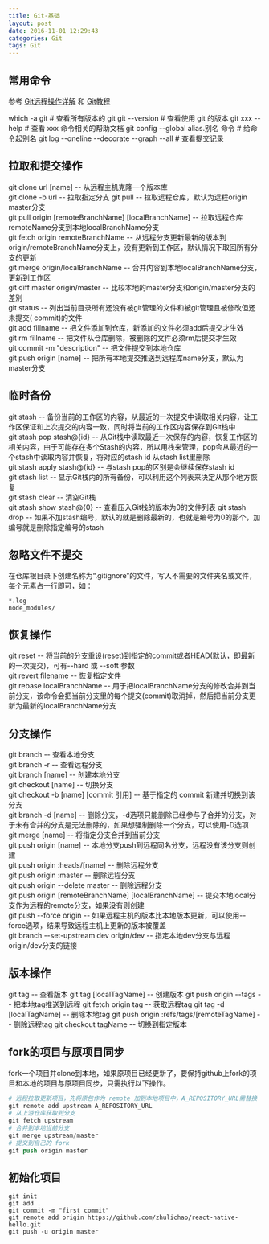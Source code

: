 ```yaml
---
title: Git-基础
layout: post
date: 2016-11-01 12:29:43
categories: Git
tags: Git
---
```


## 常用命令

参考 [Git远程操作详解](http://www.ruanyifeng.com/blog/2014/06/git_remote.html) 和 [Git教程](http://www.liaoxuefeng.com/wiki/0013739516305929606dd18361248578c67b8067c8c017b000/)

which -a git # 查看所有版本的 git
git --version # 查看使用 git 的版本
git xxx --help # 查看 xxx 命令相关的帮助文档
git config --global alias.别名 命令 # 给命令起别名
git log --oneline --decorate --graph --all # 查看提交记录

## 拉取和提交操作

git clone url [name] -- 从远程主机克隆一个版本库  
git clone -b url -- 拉取指定分支
git pull -- 拉取远程仓库，默认为远程origin master分支  
git pull origin [remoteBranchName] [localBranchName] -- 拉取远程仓库remoteName分支到本地localBranchName分支  
git fetch origin remoteBranchName --  从远程分支更新最新的版本到origin/remoteBranchName分支上，没有更新到工作区，默认情况下取回所有分支的更新  
git merge origin/localBranchName --  合并内容到本地localBranchName分支，更新到工作区  
git diff master origin/master -- 比较本地的master分支和origin/master分支的差别  
git status -- 列出当前目录所有还没有被git管理的文件和被git管理且被修改但还未提交( commit)的文件  
git add fillname -- 把文件添加到仓库，新添加的文件必须add后提交才生效  
git rm fillname -- 把文件从仓库删除，被删除的文件必须rm后提交才生效    
git commit -m "description" -- 把文件提交到本地仓库  
git push origin [name] -- 把所有本地提交推送到远程库name分支，默认为master分支  

## 临时备份

git stash -- 备份当前的工作区的内容，从最近的一次提交中读取相关内容，让工作区保证和上次提交的内容一致，同时将当前的工作区内容保存到Git栈中  
git stash pop stash@{id} -- 从Git栈中读取最近一次保存的内容，恢复工作区的相关内容，由于可能存在多个Stash的内容，所以用栈来管理，pop会从最近的一个stash中读取内容并恢复，将对应的stash id 从stash list里删除  
git stash apply stash@{id} -- 与stash pop的区别是会继续保存stash id  
git stash list -- 显示Git栈内的所有备份，可以利用这个列表来决定从那个地方恢复  
git stash clear -- 清空Git栈  
git stash show stash@{0} -- 查看压入Git栈的版本为0的文件列表
git stash drop -- 如果不加stash编号，默认的就是删除最新的，也就是编号为0的那个，加编号就是删除指定编号的stash

## 忽略文件不提交

在仓库根目录下创建名称为“.gitignore”的文件，写入不需要的文件夹名或文件，每个元素占一行即可，如：
```
*.log
node_modules/
```

## 恢复操作

git reset -- 将当前的分支重设(reset)到指定的commit或者HEAD(默认，即最新的一次提交)，可有--hard 或 --soft 参数  
git revert filename -- 恢复指定文件  
git rebase localBranchName -- 用于把localBranchName分支的修改合并到当前分支，该命令会把当前分支里的每个提交(commit)取消掉，然后把当前分支更新为最新的localBranchName分支  

## 分支操作

git branch -- 查看本地分支  
git branch -r -- 查看远程分支  
git branch [name] -- 创建本地分支  
git checkout [name] -- 切换分支  
git checkout -b [name] [commit 引用] -- 基于指定的 commit 新建并切换到该分支  
git branch -d [name] -- 删除分支，-d选项只能删除已经参与了合并的分支，对于未有合并的分支是无法删除的，如果想强制删除一个分支，可以使用-D选项  
git merge [name] -- 将指定分支合并到当前分支  
git push origin [name] -- 本地分支push到远程同名分支，远程没有该分支则创建  
git push origin :heads/[name] -- 删除远程分支  
git push origin :master -- 删除远程分支  
git push origin --delete master -- 删除远程分支  
git push origin [remoteBranchName] [localBranchName] -- 提交本地local分支作为远程的remote分支，如果没有则创建  
git push --force origin -- 如果远程主机的版本比本地版本更新，可以使用--force选项，结果导致远程主机上更新的版本被覆盖  
git branch --set-upstream dev origin/dev -- 指定本地dev分支与远程origin/dev分支的链接  

## 版本操作

git tag -- 查看版本
git tag [localTagName] -- 创建版本
git push origin --tags -- 把本地tag推送到远程
git fetch origin tag <remoteTagName> -- 获取远程tag
git tag -d [localTagName] -- 删除本地tag
git push origin :refs/tags/[remoteTagName] -- 删除远程tag
git checkout tagName -- 切换到指定版本

## fork的项目与原项目同步

fork一个项目并clone到本地，如果原项目已经更新了，要保持github上fork的项目和本地的项目与原项目同步，只需执行以下操作。

```s
# 远程拉取更新项目，先将原包作为 remote 加到本地项目中，A_REPOSITORY_URL需替换
git remote add upstream A_REPOSITORY_URL
# 从上游仓库获取到分支
git fetch upstream
# 合并到本地当前分支
git merge upstream/master
# 提交到自己的 fork
git push origin master
```

## 初始化项目

```
git init
git add .
git commit -m "first commit"
git remote add origin https://github.com/zhulichao/react-native-hello.git
git push -u origin master
```